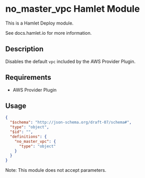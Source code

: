# no_master_vpc Hamlet Module 

This is a Hamlet Deploy module.

See docs.hamlet.io for more information.
## Description
<!-- provide a summary of the purpose and use-case for your module -->
Disables the default `vpc` included by the AWS Provider Plugin.

## Requirements
- AWS Provider Plugin

## Usage
<!--
 Provide a JSONSchema for module configuration.

 Generate:
 hamlet schema -i mock create-schemas -t module -u <module-name>
-->
```json
{
  "$schema": "http://json-schema.org/draft-07/schema#",
  "type": "object",
  "$id": "",
  "definitions": {
    "no_master_vpc": {
      "type": "object"
    }
  }
}
```

Note: This module does not accept parameters.